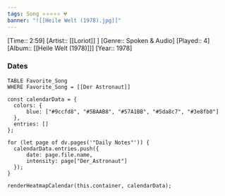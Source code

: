 ```yaml
---
tags: Song ⭐⭐⭐⭐⭐ 💔
banner: "![[Heile Welt (1978).jpg]]"
---
```

[Time:: 2:59]
[Artist:: [[Loriot]] ]
[Genre:: Spoken & Audio]
[Played:: 4]
[Album:: [[Heile Welt (1978)]]]
[Year:: 1978]
### Dates
````dataview
TABLE Favorite_Song
WHERE Favorite_Song = [[Der Astronaut]]
````
  ```dataviewjs
const calendarData = { 
	colors: { 
		blue: ["#9ccfd8", "#5BAAB8", "#57A1BB", "#5da8c7", "#3e8fb0"] 
	}, 
	entries: [] 
}; 

for (let page of dv.pages('"Daily Notes"')) { 
	calendarData.entries.push({ 
		date: page.file.name, 
		intensity: page["Der_Astronaut"]
	}); 
} 

renderHeatmapCalendar(this.container, calendarData);
```
